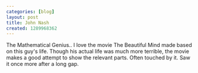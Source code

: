 ```yaml
---
categories: [blog]
layout: post
title: John Nash
created: 1289968362
---
```

The Mathematical Genius.. I love the movie The Beautiful Mind made based on this guy's life. Though his actual life was much more terrible, the movie makes a good attempt to show the relevant parts. Often touched by it. Saw it once more after a long gap.
